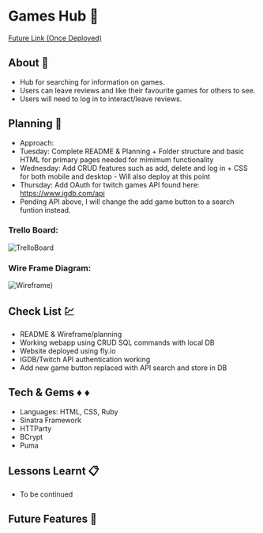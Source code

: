 # Games Hub :space_invader:
[Future Link (Once Deployed)](url)

## About :book:
- Hub for searching for information on games. 
- Users can leave reviews and like their favourite games for others to see. 
- Users will need to log in to interact/leave reviews.



## Planning :wrench:
- Approach:
- Tuesday: Complete README & Planning + Folder structure and basic HTML for primary pages needed for mimimum functionality
- Wednesday: Add CRUD features such as add, delete and log in + CSS for both mobile and desktop - Will also deploy at this point
- Thursday: Add OAuth for twitch games API found here: https://www.igdb.com/api
- Pending API above, I will change the add game button to a search funtion instead.

### Trello Board:
![TrelloBoard](https://i.imgur.com/wGO18Z6.png)

### Wire Frame Diagram:
![Wireframe](https://i.imgur.com/lhgoBFT.png))

## Check List :chart:
- README & Wireframe/planning 
- Working webapp using CRUD SQL commands with local DB
- Website deployed using fly.io
- IGDB/Twitch API authentication working
- Add new game button replaced with API search and store in DB

## Tech & Gems :diamonds: :diamonds:
- Languages: HTML, CSS, Ruby
- Sinatra Framework
- HTTParty
- BCrypt
- Puma

## Lessons Learnt :clipboard:
- To be continued

## Future Features :crystal_ball:
